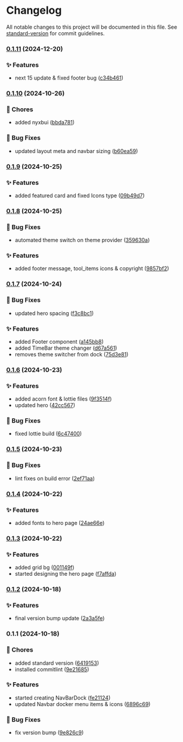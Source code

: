 # Changelog

All notable changes to this project will be documented in this file. See [standard-version](https://github.com/conventional-changelog/standard-version) for commit guidelines.

### [0.1.11](https://github.com/kimani-kabiria/itsalvin.xyz/compare/v0.1.10...v0.1.11) (2024-12-20)


### ✨ Features

* next 15 update & fixed footer bug ([c34b461](https://github.com/kimani-kabiria/itsalvin.xyz/commit/c34b461b4edc9db10c6ef8193cd023f5dcab6674))

### [0.1.10](https://github.com/kimani-kabiria/itsalvin.xyz/compare/v0.1.9...v0.1.10) (2024-10-26)


### 🚚 Chores

* added nyxbui ([bbda781](https://github.com/kimani-kabiria/itsalvin.xyz/commit/bbda781bc43228684b98f8038a4bd86d6fb9f9f8))


### 🐛 Bug Fixes

* updated layout meta and navbar sizing ([b60ea59](https://github.com/kimani-kabiria/itsalvin.xyz/commit/b60ea599c6337291fc161b6cf8253026d8110be5))

### [0.1.9](https://github.com/kimani-kabiria/itsalvin.xyz/compare/v0.1.8...v0.1.9) (2024-10-25)


### ✨ Features

* added featured card and fixed Icons type ([09b49d7](https://github.com/kimani-kabiria/itsalvin.xyz/commit/09b49d7a423b8b0d04480cbed38f0361cd028562))

### [0.1.8](https://github.com/kimani-kabiria/itsalvin.xyz/compare/v0.1.7...v0.1.8) (2024-10-25)


### 🐛 Bug Fixes

* automated theme switch on theme provider ([359630a](https://github.com/kimani-kabiria/itsalvin.xyz/commit/359630abd4a469c457e319c18697ec291cf818b9))


### ✨ Features

* added footer message, tool_items icons & copyright ([9857bf2](https://github.com/kimani-kabiria/itsalvin.xyz/commit/9857bf2edcc7f033e84465a74a8b4265c9d09bdf))

### [0.1.7](https://github.com/kimani-kabiria/itsalvin.xyz/compare/v0.1.6...v0.1.7) (2024-10-24)


### 🐛 Bug Fixes

* updated hero spacing ([f3c8bc1](https://github.com/kimani-kabiria/itsalvin.xyz/commit/f3c8bc1b175680c17d4a7cc57b0023b8fa4e6010))


### ✨ Features

* added Footer component ([a145bb8](https://github.com/kimani-kabiria/itsalvin.xyz/commit/a145bb8ff9b2f803844d9283e246d234b5541904))
* added TimeBar theme changer ([d67a561](https://github.com/kimani-kabiria/itsalvin.xyz/commit/d67a561a5db7549ef50b3e87ba213b5fc0d8aecb))
* removes theme switcher from dock ([75d3e81](https://github.com/kimani-kabiria/itsalvin.xyz/commit/75d3e815aca52b1997674993ca05c2ae3de6e4e3))

### [0.1.6](https://github.com/kimani-kabiria/itsalvin.xyz/compare/v0.1.5...v0.1.6) (2024-10-23)


### ✨ Features

* added acorn font & lottie files ([9f3514f](https://github.com/kimani-kabiria/itsalvin.xyz/commit/9f3514f7c70b949e6750605eece418dd1289bffc))
* updated hero ([42cc567](https://github.com/kimani-kabiria/itsalvin.xyz/commit/42cc5677fdcb317319a1fac65f04fd594b912384))


### 🐛 Bug Fixes

* fixed lottie build ([6c47400](https://github.com/kimani-kabiria/itsalvin.xyz/commit/6c47400583ce287239a865b369378ea181cee002))

### [0.1.5](https://github.com/kimani-kabiria/itsalvin.xyz/compare/v0.1.4...v0.1.5) (2024-10-23)


### 🐛 Bug Fixes

* lint fixes on build error ([2ef71aa](https://github.com/kimani-kabiria/itsalvin.xyz/commit/2ef71aafa8ec362252c2f2ba44814c5b190a0021))

### [0.1.4](https://github.com/kimani-kabiria/itsalvin.xyz/compare/v0.1.3...v0.1.4) (2024-10-22)


### ✨ Features

* added fonts to hero page ([24ae66e](https://github.com/kimani-kabiria/itsalvin.xyz/commit/24ae66e640c9df62139ed4aa5f55eda3e728d3af))

### [0.1.3](https://github.com/kimani-kabiria/itsalvin.xyz/compare/v0.1.2...v0.1.3) (2024-10-22)


### ✨ Features

* added grid bg ([001149f](https://github.com/kimani-kabiria/itsalvin.xyz/commit/001149f6b0348143e890d1543206d3d7f60c6437))
* started designing the hero page ([f7affda](https://github.com/kimani-kabiria/itsalvin.xyz/commit/f7affda60b708ef5765e534777d0943edbd38744))

### [0.1.2](https://github.com/kimani-kabiria/itsalvin.xyz/compare/v0.1.1...v0.1.2) (2024-10-18)


### ✨ Features

* final version bump update ([2a3a5fe](https://github.com/kimani-kabiria/itsalvin.xyz/commit/2a3a5febf89674618cacb0b6cd0c1af389a104ea))

### 0.1.1 (2024-10-18)


### 🚚 Chores

* added standard version ([6419153](https://github.com/kimani-kabiria/itsalvin.xyz/commit/6419153d7a82cf9d0a69988de04a004c446f1d20))
* installed commitlint ([9e21685](https://github.com/kimani-kabiria/itsalvin.xyz/commit/9e21685914b3fe574a0128eabfa01e82307b2a1a))


### ✨ Features

* started creating NavBarDock ([fe21124](https://github.com/kimani-kabiria/itsalvin.xyz/commit/fe211240178192c373ca31c6564684c54c132614))
* updated Navbar docker menu items & icons ([6896c69](https://github.com/kimani-kabiria/itsalvin.xyz/commit/6896c696984cbcc534d347e647daa56021902359))


### 🐛 Bug Fixes

* fix version bump ([9e826c9](https://github.com/kimani-kabiria/itsalvin.xyz/commit/9e826c937f5ab9ebe10a42115b07dbadb8aab095))
